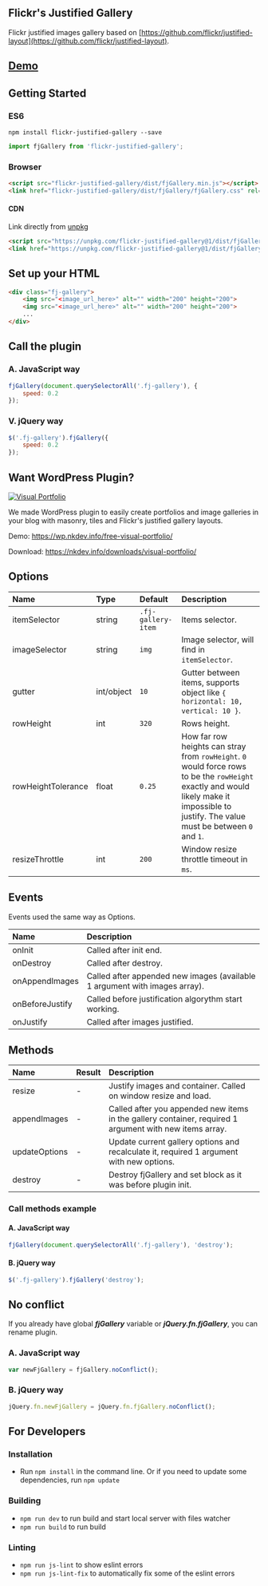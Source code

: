 ## Flickr's Justified Gallery
Flickr justified images gallery based on [https://github.com/flickr/justified-layout](https://github.com/flickr/justified-layout).

## [Demo](https://free.nkdev.info/flickr-justified-gallery/)

## Getting Started

### ES6
`npm install flickr-justified-gallery --save`
```javascript
import fjGallery from 'flickr-justified-gallery';
```

### Browser
```html
<script src="flickr-justified-gallery/dist/fjGallery.min.js"></script>
<link href="flickr-justified-gallery/dist/fjGallery/fjGallery.css" rel="stylesheet">
```

#### CDN
Link directly from [unpkg](https://unpkg.com/)
```html
<script src="https://unpkg.com/flickr-justified-gallery@1/dist/fjGallery.min.js"></script>
<link href="https://unpkg.com/flickr-justified-gallery@1/dist/fjGallery.css" rel="stylesheet">
```

## Set up your HTML
```html
<div class="fj-gallery">
    <img src="<image_url_here>" alt="" width="200" height="200">
    <img src="<image_url_here>" alt="" width="200" height="200">
    ...
</div>
```

## Call the plugin

### A. JavaScript way
```javascript
fjGallery(document.querySelectorAll('.fj-gallery'), {
    speed: 0.2
});
```

### V. jQuery way
```javascript
$('.fj-gallery').fjGallery({
    speed: 0.2
});
```

## Want WordPress Plugin?

[![Visual Portfolio](https://a.nkdev.info/visual-portfolio/preview.jpg)](https://wordpress.org/plugins/visual-portfolio/)

We made WordPress plugin to easily create portfolios and image galleries in your blog with masonry, tiles and Flickr's justified gallery layouts.

Demo: https://wp.nkdev.info/free-visual-portfolio/

Download: https://nkdev.info/downloads/visual-portfolio/


## Options
Name | Type | Default | Description
:--- | :--- | :------ | :----------
itemSelector | string | `.fj-gallery-item` | Items selector.
imageSelector | string | `img` | Image selector, will find in `itemSelector`.
gutter | int/object | `10` | Gutter between items, supports object like `{ horizontal: 10, vertical: 10 }`.
rowHeight | int | `320` | Rows height.
rowHeightTolerance | float | `0.25` | How far row heights can stray from `rowHeight`. `0` would force rows to be the `rowHeight` exactly and would likely make it impossible to justify. The value must be between `0` and `1`.
resizeThrottle | int | `200` | Window resize throttle timeout in `ms`.


## Events
Events used the same way as Options.

Name | Description
:--- | :----------
onInit | Called after init end.
onDestroy | Called after destroy.
onAppendImages | Called after appended new images (available 1 argument with images array).
onBeforeJustify | Called before justification algorythm start working.
onJustify | Called after images justified.


## Methods
Name | Result | Description
:--- | :----- | :----------
resize | - | Justify images and container. Called on window resize and load.
appendImages | - | Called after you appended new items in the gallery container, required 1 argument with new items array.
updateOptions | - | Update current gallery options and recalculate it, required 1 argument with new options.
destroy | - | Destroy fjGallery and set block as it was before plugin init.

### Call methods example
#### A. JavaScript way
```javascript
fjGallery(document.querySelectorAll('.fj-gallery'), 'destroy');
```

#### B. jQuery way
```javascript
$('.fj-gallery').fjGallery('destroy');
```


## No conflict
If you already have global ***fjGallery*** variable or ***jQuery.fn.fjGallery***, you can rename plugin.
### A. JavaScript way
```javascript
var newFjGallery = fjGallery.noConflict();
```

### B. jQuery way
```javascript
jQuery.fn.newFjGallery = jQuery.fn.fjGallery.noConflict();
```

## For Developers

### Installation
* Run `npm install` in the command line. Or if you need to update some dependencies, run `npm update`

### Building
* `npm run dev` to run build and start local server with files watcher
* `npm run build` to run build

### Linting
* `npm run js-lint` to show eslint errors
* `npm run js-lint-fix` to automatically fix some of the eslint errors
